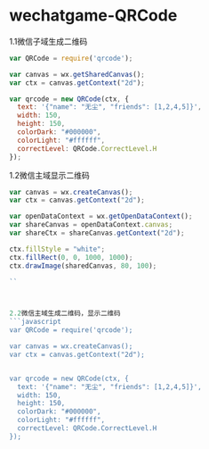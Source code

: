 # wechatgame-QRCode

1.1微信子域生成二维码
```javascript
var QRCode = require('qrcode');

var canvas = wx.getSharedCanvas();
var ctx = canvas.getContext("2d");

var qrcode = new QRCode(ctx, {
  text: '{"name": "无尘", "friends": [1,2,4,5]}',
  width: 150,
  height: 150,
  colorDark: "#000000",
  colorLight: "#ffffff",
  correctLevel: QRCode.CorrectLevel.H
});

```


1.2微信主域显示二维码
```javascript
var canvas = wx.createCanvas();
var ctx = canvas.getContext("2d");

var openDataContext = wx.getOpenDataContext();
var shareCanvas = openDataContext.canvas;
var shareCtx = shareCanvas.getContext("2d");

ctx.fillStyle = "white";
ctx.fillRect(0, 0, 1000, 1000);
ctx.drawImage(sharedCanvas, 80, 100);

``



2.2微信主域生成二维码，显示二维码
```javascript
var QRCode = require('qrcode');

var canvas = wx.createCanvas();
var ctx = canvas.getContext("2d");


var qrcode = new QRCode(ctx, {
  text: '{"name": "无尘", "friends": [1,2,4,5]}',
  width: 150,
  height: 150,
  colorDark: "#000000",
  colorLight: "#ffffff",
  correctLevel: QRCode.CorrectLevel.H
});

```